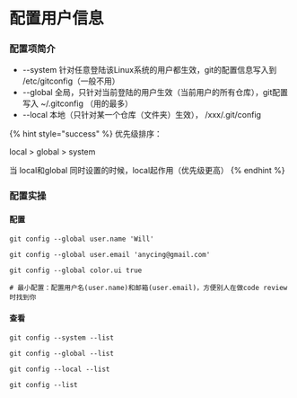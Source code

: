# 配置用户信息

### 配置项简介

* \--system 针对任意登陆该Linux系统的用户都生效，git的配置信息写入到 /etc/gitconfig（一般不用）
* \--global 全局，只针对当前登陆的用户生效（当前用户的所有仓库），git配置写入 \~/.gitconfig （用的最多）
* \--local 本地（只针对某一个仓库（文件夹）生效）， /xxx/.git/config

{% hint style="success" %}
优先级排序：

local > global > system

当 local和global 同时设置的时候，local起作用（优先级更高）
{% endhint %}

### 配置实操

#### 配置

```
git config --global user.name 'Will'

git config --global user.email 'anycing@gmail.com'

git config --global color.ui true

# 最小配置：配置用户名(user.name)和邮箱(user.email)，方便别人在做code review时找到你
```

#### 查看

```
git config --system --list

git config --global --list

git config --local --list

git config --list
```
